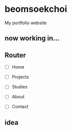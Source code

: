 # beomsoekchoi

My portfolio website


## now working in...


## Router 

- [ ] Home
- [ ] Projects
- [ ] Studies
- [ ] About
- [ ] Contact



## idea
